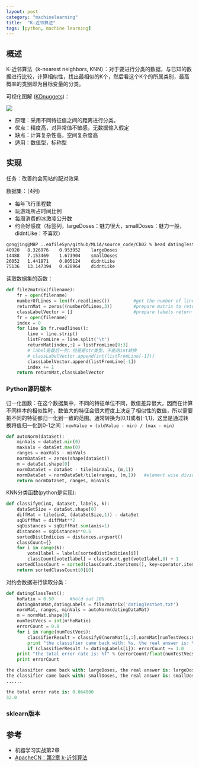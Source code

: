 ```yaml
---
layout: post
category: "machinelearning"
title:  "K-近邻算法"
tags: [python, machine learning]
---
```


## 概述

K-近邻算法（k-nearest neighbors, KNN）：对于要进行分类的数据，与已知的数据进行比较，计算相似性，找出最相似的K个，然后看这个K个的所属类别，最高概率的类别即为目标变量的分类。

可视化图解 ([KDnuggets]())：

![](https://cambridgecoding.files.wordpress.com/2016/01/knn2.jpg)

* 原理：采用不同特征值之间的距离进行分类。
* 优点：精度高，对异常值不敏感，无数据输入假定
* 缺点：计算复杂性高，空间复杂度高
* 适用：数值型，标称型

## 实现

任务：改善约会网站的配对效果

数据集：（4列)

- 每年飞行里程数
- 玩游戏所占时间比例
- 每周消费的冰激凌公升数
- 约会好感度（标签列，largeDoses：魅力很大，smallDoses：魅力一般，didntLike：不喜欢）

```bash
gongjing@MBP ..eafileSyn/github/MLiA/source_code/Ch02 % head datingTestSet.txt
40920	8.326976	0.953952	largeDoses
14488	7.153469	1.673904	smallDoses
26052	1.441871	0.805124	didntLike
75136	13.147394	0.428964	didntLike
```

读取数据集的函数：

```python
def file2matrix(filename):
    fr = open(filename)
    numberOfLines = len(fr.readlines())         #get the number of lines in the file
    returnMat = zeros((numberOfLines,3))        #prepare matrix to return
    classLabelVector = []                       #prepare labels return   
    fr = open(filename)
    index = 0
    for line in fr.readlines():
        line = line.strip()
        listFromLine = line.split('\t')
        returnMat[index,:] = listFromLine[0:3]
        # label是最后一列，但是是str类型，不能用int转换
        # classLabelVector.append(int(listFromLine[-1]))
        classLabelVector.append(listFromLine[-1])
        index += 1
    return returnMat,classLabelVector
```

### Python源码版本

归一化函数：在这个数据集中，不同的特征单位不同，数值差异很大，因而在计算不同样本的相似性时，数值大的特征会很大程度上决定了相似性的数值，所以需要把不同的特征都归一化到一致的范围。通常转换为[0,1]或者[-1,1]，这里是通过转换将值归一化到0-1之间：`newValue = (oldValue - min) / (max - min)`

```python
def autoNorm(dataSet):
    minVals = dataSet.min(0)
    maxVals = dataSet.max(0)
    ranges = maxVals - minVals
    normDataSet = zeros(shape(dataSet))
    m = dataSet.shape[0]
    normDataSet = dataSet - tile(minVals, (m,1))
    normDataSet = normDataSet/tile(ranges, (m,1))   #element wise divide
    return normDataSet, ranges, minVals
```

KNN分类函数(python是实现): 

```python
def classify0(inX, dataSet, labels, k):
    dataSetSize = dataSet.shape[0]
    diffMat = tile(inX, (dataSetSize,1)) - dataSet
    sqDiffMat = diffMat**2
    sqDistances = sqDiffMat.sum(axis=1)
    distances = sqDistances**0.5
    sortedDistIndicies = distances.argsort()     
    classCount={}          
    for i in range(k):
        voteIlabel = labels[sortedDistIndicies[i]]
        classCount[voteIlabel] = classCount.get(voteIlabel,0) + 1
    sortedClassCount = sorted(classCount.iteritems(), key=operator.itemgetter(1), reverse=True)
    return sortedClassCount[0][0]
```

对约会数据进行读取分类：

```python
def datingClassTest():
    hoRatio = 0.50      #hold out 10%
    datingDataMat,datingLabels = file2matrix('datingTestSet.txt')       #load data setfrom file
    normMat, ranges, minVals = autoNorm(datingDataMat)
    m = normMat.shape[0]
    numTestVecs = int(m*hoRatio)
    errorCount = 0.0
    for i in range(numTestVecs):
        classifierResult = classify0(normMat[i,:],normMat[numTestVecs:m,:],datingLabels[numTestVecs:m],3)
        print "the classifier came back with: %s, the real answer is: %s" % (classifierResult, datingLabels[i])
        if (classifierResult != datingLabels[i]): errorCount += 1.0
    print "the total error rate is: %f" % (errorCount/float(numTestVecs))
    print errorCount
```

```python
the classifier came back with: largeDoses, the real answer is: largeDoses
the classifier came back with: smallDoses, the real answer is: smallDoses
......

the total error rate is: 0.064000
32.0
```

### sklearn版本


## 参考

* 机器学习实战第2章
* [ApacheCN：第2章 k-近邻算法](http://ailearning.apachecn.org/ml/2.KNN/)





